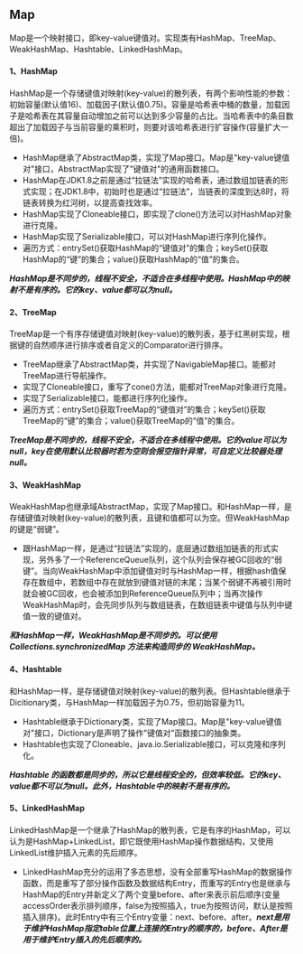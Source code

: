 ## Map

Map是一个映射接口，即key-value键值对。实现类有HashMap、TreeMap、WeakHashMap、Hashtable、LinkedHashMap。

#### 1、HashMap

HashMap是一个存储键值对映射(key-value)的散列表，有两个影响性能的参数：初始容量(默认值16)、加载因子(默认值0.75)。容量是哈希表中桶的数量，加载因子是哈希表在其容量自动增加之前可以达到多少容量的占比。当哈希表中的条目数超出了加载因子与当前容量的乘积时，则要对该哈希表进行扩容操作(容量扩大一倍)。

- HashMap继承了AbstractMap类，实现了Map接口。Map是"key-value键值对"接口，AbstractMap实现了"键值对"的通用函数接口。 
- HashMap在JDK1.8之前是通过“拉链法”实现的哈希表，通过数组加链表的形式实现；在JDK1.8中，初始时也是通过“拉链法”，当链表的深度到达8时，将链表转换为红河树，以提高查找效率。
- HashMap实现了Cloneable接口，即实现了clone()方法可以对HashMap对象进行克隆。
- HashMap实现了Serializable接口，可以对HashMap进行序列化操作。
- 遍历方式：entrySet()获取HashMap的“键值对”的集合；keySet()获取HashMap的“键”的集合；value()获取HashMap的“值”的集合。

***HashMap是不同步的，线程不安全，不适合在多线程中使用。HashMap中的映射不是有序的。它的key、value都可以为null。***

#### 2、TreeMap

TreeMap是一个有序存储键值对映射(key-value)的散列表，基于红黑树实现，根据键的自然顺序进行排序或者自定义的Comparator进行排序。

- TreeMap继承了AbstractMap类，并实现了NavigableMap接口。能都对TreeMap进行导航操作。
- 实现了Cloneable接口，重写了cone()方法，能都对TreeMap对象进行克隆。
- 实现了Serializable接口，能都进行序列化操作。
- 遍历方式：entrySet()获取TreeMap的“键值对”的集合；keySet()获取TreeMap的“键”的集合；value()获取TreeMap的“值”的集合。

***TreeMap是不同步的，线程不安全，不适合在多线程中使用。它的value可以为null，key在使用默认比较器时若为空则会报空指针异常，可自定义比较器处理null。***

#### 3、WeakHashMap

WeakHashMap也继承域AbstractMap，实现了Map接口。和HashMap一样，是存储键值对映射(key-value)的散列表，且键和值都可以为空。但WeakHashMap的键是“弱键”。

- 跟HashMap一样，是通过“拉链法”实现的，底层通过数组加链表的形式实现，另外多了一个ReferenceQueue队列，这个队列会保存被GC回收的“弱键”。当向WeakHashMap中添加键值对时与HashMap一样，根据hash值保存在数组中，若数组中存在就放到键值对链的末尾；当某个弱键不再被引用时就会被GC回收，也会被添加到ReferenceQueue队列中；当再次操作WeakHashMap时，会先同步队列与数组链表，在数组链表中键值与队列中键值一致的键值对。

***和HashMap一样，WeakHashMap是不同步的。可以使用 Collections.synchronizedMap 方法来构造同步的 WeakHashMap。***

#### 4、Hashtable

和HashMap一样，是存储键值对映射(key-value)的散列表。但Hashtable继承于Dicitionary类，与HashMap一样加载因子为0.75，但初始容量为11。

- Hashtable继承于Dictionary类，实现了Map接口。Map是"key-value键值对"接口，Dictionary是声明了操作"键值对"函数接口的抽象类。
- Hashtable也实现了Cloneable、java.io.Serializable接口，可以克隆和序列化。

***Hashtable 的函数都是同步的，所以它是线程安全的，但效率较低。它的key、value都不可以为null。此外，Hashtable中的映射不是有序的。***

#### 5、LinkedHashMap

LinkedHashMap是一个继承了HashMap的散列表，它是有序的HashMap，可以认为是HashMap+LinkedList，即它既使用HashMap操作数据结构，又使用LinkedList维护插入元素的先后顺序。

- LinkedHashMap充分的运用了多态思想，没有全部重写HashMap的数据操作函数，而是重写了部分操作函数及数据结构Entry，而重写的Entry也是继承与HashMap的Entry并新定义了两个变量before、after来表示前后顺序(变量accessOrder表示排列顺序，false为按照插入，true为按照访问，默认是按照插入排序)。此时Entry中有三个Entry变量：next、before、after。***next是用于维护HashMap指定table位置上连接的Entry的顺序的，before、After是用于维护Entry插入的先后顺序的。***

